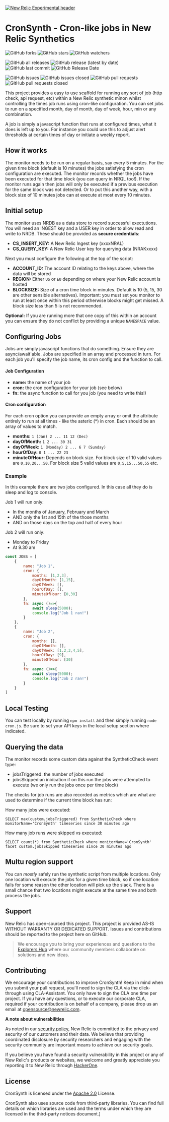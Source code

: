 [![New Relic Experimental header](https://github.com/newrelic/opensource-website/raw/master/src/images/categories/Experimental.png)](https://opensource.newrelic.com/oss-category/#new-relic-experimental)

# CronSynth - Cron-like jobs in New Relic Synthetics
![GitHub forks](https://img.shields.io/github/forks/newrelic-experimental/newrelic-experimental-FIT-template?style=social)
![GitHub stars](https://img.shields.io/github/stars/newrelic-experimental/newrelic-experimental-FIT-template?style=social)
![GitHub watchers](https://img.shields.io/github/watchers/newrelic-experimental/newrelic-experimental-FIT-template?style=social)

![GitHub all releases](https://img.shields.io/github/downloads/newrelic-experimental/newrelic-experimental-FIT-template/total)
![GitHub release (latest by date)](https://img.shields.io/github/v/release/newrelic-experimental/newrelic-experimental-FIT-template)
![GitHub last commit](https://img.shields.io/github/last-commit/newrelic-experimental/newrelic-experimental-FIT-template)
![GitHub Release Date](https://img.shields.io/github/release-date/newrelic-experimental/newrelic-experimental-FIT-template)


![GitHub issues](https://img.shields.io/github/issues/newrelic-experimental/newrelic-experimental-FIT-template)
![GitHub issues closed](https://img.shields.io/github/issues-closed/newrelic-experimental/newrelic-experimental-FIT-template)
![GitHub pull requests](https://img.shields.io/github/issues-pr/newrelic-experimental/newrelic-experimental-FIT-template)
![GitHub pull requests closed](https://img.shields.io/github/issues-pr-closed/newrelic-experimental/newrelic-experimental-FIT-template)


This project provides a easy to use scaffold for running any sort of job (http check, api request, etc) within a New Relic synthetic minon whilst controlling the times job runs using cron-like configuration. You can set jobs to run on a specified month, day of month, day of week, hour, min or any combination.

A job is simply a javascript function that runs at configured times, what it does is left up to you. For instance you could use this to adjust alert thresholds at certain times of day or initiate a weekly report.

## How it works
The monitor needs to be run on a regular basis, say every 5 minutes. For the given time block (default is 10 minutes) the jobs satisfying the cron configuration are executed. The monitor records whether the jobs have been executed for that time block (you can query in NRQL too!). If the monitor runs again then jobs will only be executed if a previous execution for the same block was not detected. Or to put this another way, with a block size of 10 minutes jobs can at  execute at most every 10 minutes.


## Initial setup
The monitor uses NRDB as a data store to record successful exectutions. You will need an INGEST key and a USER key in order to allow read and write to NRDB. These should be provided as **secure credentials**:

- **CS_INSERT_KEY:** A New Relic Ingest key (xxxxNRAL)
- **CS_QUERY_KEY:**  A New Relic User key for querying data (NRAKxxxx)

Next you must configure the following at the top of the script:

- **ACCOUNT_ID:** The account ID relating to the keys above, where the data will be stored
- **REGION:** Either `US` or `EU` depending on where your New Relic account is hosted
- **BLOCKSIZE:** Size of a cron time block in minutes. Default is 10 (5, 15, 30 are other sensible alternatives). Important: you must set you monitor to run at least once within this period otherwise blocks might get missed. A block size less than 5 is not recommended.

**Optional:**
If you are running more that one copy of this within an account you can ensure they do not conflict by providing a unique `NAMESPACE` value.


## Configuring Jobs
Jobs are simply javascript functions that do something. Ensure they are async/await'able. Jobs are specified in an array and processed in turn. For each job you'll specify the job name, its cron config and the function to call. 

#### Job Configuration
- **name:** the name of your job
- **cron:** the cron configuration for your job (see below)
- **fn:** the async function to call for you job (you need to write this!)


#### Cron configuration
For each cron option you can provide an empty array or omit the attribute entirely to run at all times - like the asteric (*) in cron. Each should be an array of values to match.
- **months:**  `1 (Jan) 2 ... 11 12 (Dec)`
- **dayOfMonth:** `1 2 ... 30 31`
- **dayOfWeek:** `1 (Monday) 2 ... 6 7 (Sunday) `
- **hourOfDay:** `0 1 ... 22 23`
- **minuteOfHour:** Depends on block size. For block size of 10 valid values are `0,10,20...50`. For block size 5 valid values are `0,5,15...50,55` etc.

### Example
In this example there are two jobs configured. In this case all they do is sleep and log to console. 

Job 1 will run only:
- In the months of January, February and March 
- AND only the 1st and 15th of the those months
- AND on those days on the top and half of every hour


Job 2 will run only:
 - Monday to Friday
 - At 9.30 am


```javascript
const JOBS = [
    {
        name: "Job 1",
        cron: {
            months: [1,2,3],
            dayOfMonth: [1,15],
            dayOfWeek: [],
            hourOfDay: [],
            minuteOfHour: [0,30]
        },
        fn: async ()=>{ 
            await sleep(5000); 
            console.log("Job 1 ran!")
        }
    },
    {
        name: "Job 2",
        cron: {
            months: [],
            dayOfMonth: [],
            dayOfWeek: [1,2,3,4,5],
            hourOfDay: [9],
            minuteOfHour: [30]
        },
        fn: async ()=>{ 
            await sleep(5000);
            console.log("Job 2 ran!")
        }
    }
]
```

## Local Testing
You can test locally by running `npm install` and then simply running `node cron.js`. Be sure to set your API keys in the local setup section where indicated.

## Querying the data
The monitor records some custom data against the SyntheticCheck event type:
- jobsTriggered: the number of jobs executed
- jobsSkipped:an inidcation if on this run the jobs were attempted to execute (we only run the jobs once per time block)

The checks for job runs are also recorded as metrics which are what are used to determine if the current time block has run:

How many jobs were executed:
```
SELECT max(custom.jobsTriggered) from SyntheticCheck where monitorName='CronSynth' timeseries since 30 minutes ago
```

How many job runs were skipped vs executed:
```
SELECT count(*) from SyntheticCheck where monitorName='CronSynth' facet custom.jobsSkipped timeseries since 30 minutes ago
```

## Multu region support
You can *mostly* safely run the synthetic script from multiple locations. Only one location will execute the jobs for a given time block, so if one location fails for some reason the other location will pick up the slack. There is a small chance that two locations might execute at the same time and both process the jobs.

## Support

New Relic has open-sourced this project. This project is provided AS-IS WITHOUT WARRANTY OR DEDICATED SUPPORT. Issues and contributions should be reported to the project here on GitHub.

>We encourage you to bring your experiences and questions to the [Explorers Hub](https://discuss.newrelic.com) where our community members collaborate on solutions and new ideas.


## Contributing

We encourage your contributions to improve CronSynth! Keep in mind when you submit your pull request, you'll need to sign the CLA via the click-through using CLA-Assistant. You only have to sign the CLA one time per project. If you have any questions, or to execute our corporate CLA, required if your contribution is on behalf of a company, please drop us an email at opensource@newrelic.com.

**A note about vulnerabilities**

As noted in our [security policy](../../security/policy), New Relic is committed to the privacy and security of our customers and their data. We believe that providing coordinated disclosure by security researchers and engaging with the security community are important means to achieve our security goals.

If you believe you have found a security vulnerability in this project or any of New Relic's products or websites, we welcome and greatly appreciate you reporting it to New Relic through [HackerOne](https://hackerone.com/newrelic).

## License

CronSynth is licensed under the [Apache 2.0](http://apache.org/licenses/LICENSE-2.0.txt) License.

CronSynth also uses source code from third-party libraries. You can find full details on which libraries are used and the terms under which they are licensed in the third-party notices document.]
